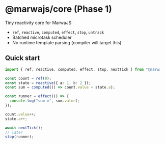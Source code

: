 # @marwajs/core (Phase 1)

Tiny reactivity core for MarwaJS:

- `ref`, `reactive`, `computed`, `effect`, `stop`, `untrack`
- Batched microtask scheduler
- No runtime template parsing (compiler will target this)

## Quick start

```ts
import { ref, reactive, computed, effect, stop, nextTick } from "@marwajs/core";

const count = ref(0);
const state = reactive({ a: 1, b: 2 });
const sum = computed(() => count.value + state.a);

const runner = effect(() => {
  console.log("sum =", sum.value);
});

count.value++;
state.a++;

await nextTick();
// later
stop(runner);
```

